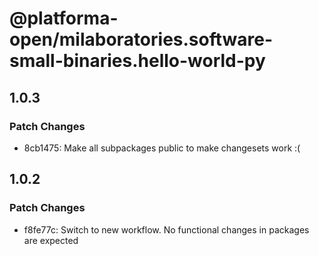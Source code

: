 # @platforma-open/milaboratories.software-small-binaries.hello-world-py

## 1.0.3

### Patch Changes

- 8cb1475: Make all subpackages public to make changesets work :(

## 1.0.2

### Patch Changes

- f8fe77c: Switch to new workflow. No functional changes in packages are expected
